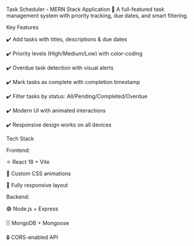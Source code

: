 
Task Scheduler - MERN Stack Application
📅 A full-featured task management system with priority tracking, due dates, and smart filtering.

Key Features

✔️ Add tasks with titles, descriptions & due dates

✔️ Priority levels (High/Medium/Low) with color-coding

✔️ Overdue task detection with visual alerts

✔️ Mark tasks as complete with completion timestamp

✔️ Filter tasks by status: All/Pending/Completed/Overdue

✔️ Modern UI with animated interactions

✔️ Responsive design works on all devices

Tech Stack

Frontend:

⚛️ React 18 + Vite

🎨 Custom CSS animations 

📱 Fully responsive layout




Backend:

🟢 Node.js + Express

🗄️ MongoDB + Mongoose

🔒 CORS-enabled API
